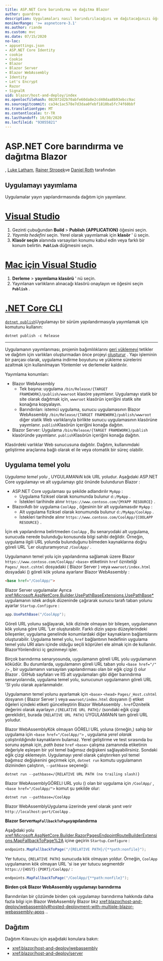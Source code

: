```yaml
---
title: ASP.NET Core barındırma ve dağıtma Blazor
author: guardrex
description: Uygulamaları nasıl barındırılacağını ve dağıtacağınızı öğrenin Blazor .
monikerRange: '>= aspnetcore-3.1'
ms.author: riande
ms.custom: mvc
ms.date: 07/15/2020
no-loc:
- appsettings.json
- ASP.NET Core Identity
- cookie
- Cookie
- Blazor
- Blazor Server
- Blazor WebAssembly
- Identity
- Let's Encrypt
- Razor
- SignalR
uid: blazor/host-and-deploy/index
ms.openlocfilehash: 082072d2b70abfe60da8e2cd40daa8b93ebcc9ac
ms.sourcegitcommit: ca34c1ac578e7d3daa0febf1810ba5fc74f60bbf
ms.translationtype: MT
ms.contentlocale: tr-TR
ms.lasthandoff: 10/30/2020
ms.locfileid: "93055821"
---
```

# <a name="host-and-deploy-aspnet-core-no-locblazor"></a>ASP.NET Core barındırma ve dağıtma Blazor

, [Luke Latham](https://github.com/guardrex), [Rainer Stropek](https://www.timecockpit.com)ve [Daniel Roth](https://github.com/danroth27) tarafından

## <a name="publish-the-app"></a>Uygulamayı yayımlama

Uygulamalar yayın yapılandırmasında dağıtım için yayımlanır.

# <a name="visual-studio"></a>[Visual Studio](#tab/visual-studio)

1. Gezinti çubuğundan **Build**  >  **Publish {APPLICATION}** öğesini seçin.
1. *Yayımla hedefini* seçin. Yerel olarak yayımlamak için **klasör** ' ü seçin.
1. **Klasör seçin** alanında varsayılan konumu kabul edin veya farklı bir konum belirtin. **`Publish`** düğmesini seçin.

# <a name="visual-studio-for-mac"></a>[Mac için Visual Studio](#tab/visual-studio-mac)

1. **Derleme**  >  **yayımlama klasörü** ' nü seçin.
1. Yayınlanan varlıkların alınacağı klasörü onaylayın ve öğesini seçin **`Publish`** .

# <a name="net-core-cli"></a>[.NET Core CLI](#tab/netcore-cli)

[`dotnet publish`](/dotnet/core/tools/dotnet-publish)Uygulamayı bir sürüm yapılandırmasıyla yayımlamak için komutunu kullanın:

```dotnetcli
dotnet publish -c Release
```

---

Uygulamanın yayımlanması, projenin bağımlılıklarını [geri yüklemeyi](/dotnet/core/tools/dotnet-restore) tetikler ve dağıtım için varlıkları oluşturmadan önce projeyi [oluşturur](/dotnet/core/tools/dotnet-build) . Yapı işleminin bir parçası olarak, uygulama indirme boyutunu ve yükleme sürelerini azaltmak için kullanılmayan Yöntemler ve derlemeler kaldırılır.

Yayımlama konumları:

* Blazor WebAssembly
  * Tek başına: uygulama `/bin/Release/{TARGET FRAMEWORK}/publish/wwwroot` klasöre yayımlanır. Uygulamayı statik bir site olarak dağıtmak için, `wwwroot` klasörün içeriğini statik site konağına kopyalayın.
  * Barındırılan: istemci uygulama, sunucu uygulamasının Blazor WebAssembly `/bin/Release/{TARGET FRAMEWORK}/publish/wwwroot` diğer statik Web varlıklarıyla birlikte sunucu uygulamasının klasörüne yayımlanır. `publish`Klasörün içeriğini konağa dağıtın.
* Blazor Server: Uygulama `/bin/Release/{TARGET FRAMEWORK}/publish` klasöründe yayımlanır. `publish`Klasörün içeriğini konağa dağıtın.

Klasördeki varlıklar Web sunucusuna dağıtılır. Dağıtım, kullanımdaki geliştirme araçlarına bağlı olarak el ile veya otomatik bir süreç olabilir.

## <a name="app-base-path"></a>Uygulama temel yolu

*Uygulama temel yolu* , UYGULAMANıN kök URL yoludur. Aşağıdaki ASP.NET Core uygulamayı ve alt uygulamayı göz önünde bulundurun Blazor :

* ASP.NET Core uygulaması şu şekilde adlandırılır `MyApp` :
  * Uygulama fiziksel olarak konumunda bulunur `d:/MyApp` .
  * İstekleri tarihinde alınır `https://www.contoso.com/{MYAPP RESOURCE}` .
* BlazorAdlı bir uygulama `CoolApp` , öğesinin bir alt uygulamasıdır `MyApp` :
  * Alt uygulama fiziksel olarak konumunda bulunur `d:/MyApp/CoolApp` .
  * İstekleri tarihinde alınır `https://www.contoso.com/CoolApp/{COOLAPP RESOURCE}` .

İçin ek yapılandırma belirtmeden `CoolApp` , Bu senaryodaki alt uygulama, sunucuda nerede bulunduğu konusunda bilgi sahibi değildir. Örneğin, uygulama ilgili URL yolunda bulunduğunu bilmeden kaynaklarına doğru göreli URL 'Ler oluşturamıyoruz `/CoolApp/` .

Uygulamanın temel yolu için yapılandırma sağlamak üzere Blazor `https://www.contoso.com/CoolApp/` `<base>` etiketinin `href` özniteliği `Pages/_Host.cshtml` dosyadaki ( Blazor Server ) veya `wwwroot/index.html` dosyadaki () göreli kök yoluna ayarlanır Blazor WebAssembly :

```html
<base href="/CoolApp/">
```

Blazor Server uygulamalar Ayrıca <xref:Microsoft.AspNetCore.Builder.UsePathBaseExtensions.UsePathBase*> uygulamanın istek ardışık düzeninde çağırarak sunucu tarafı taban yolunu ayarlar `Startup.Configure` :

```csharp
app.UsePathBase("/CoolApp");
```

Göreli URL yolunu sağlayarak, kök dizinde olmayan bir bileşen, uygulamanın kök yoluna göre URL 'Ler oluşturabilir. Farklı dizin yapısı düzeylerindeki bileşenler, uygulama genelinde konumlardaki diğer kaynakların bağlantılarını oluşturabilir. Uygulama temel yolu, `href` bağlantının hedefinin uygulama temel yolu URI alanı içinde olduğu seçili köprüleri ele almak için de kullanılır. BlazorYönlendirici iç gezinmeyi işler.

Birçok barındırma senaryosunda, uygulamanın göreli URL yolu uygulamanın köküdür. Bu durumlarda, uygulamanın göreli URL taban yolu `<base href="/" />` , bir uygulamanın varsayılan yapılandırması olan bir eğik çizgi () olur Blazor . GitHub sayfaları ve IIS alt uygulamaları gibi diğer barındırma senaryolarında, uygulama temel yolu, sunucunun uygulamanın göreli URL 'SI yolu olarak ayarlanmalıdır.

Uygulamanın temel yolunu ayarlamak için `<base>` `<head>` `Pages/_Host.cshtml` dosyanın ( Blazor Server ) veya `wwwroot/index.html` dosyanın () etiket öğeleri içindeki etiketi güncelleştirin Blazor WebAssembly . `href`Öznitelik değerini olarak ayarlayın `/{RELATIVE URL PATH}/` (sondaki eğik çizgi gereklidir), burada `{RELATIVE URL PATH}` UYGULAMANıN tam göreli URL yoludur.

Blazor WebAssemblyKök olmayan GÖRELI URL yoluna (örneğin,) sahip bir uygulama için `<base href="/CoolApp/">` , uygulama *yerel olarak çalıştırıldığında* kaynaklarını bulamaz. Yerel geliştirme ve test sırasında bu sorunu aşmak için, *path base* `href` `<base>` çalışma zamanında etiketinin değeriyle eşleşen bir yol temel bağımsız değişkeni sağlayabilirsiniz. Sondaki eğik çizgi eklemeyin. Uygulamayı yerel olarak çalıştırırken yol temel bağımsız değişkenini geçirmek için, `dotnet run` komutu uygulamanın dizininden çalıştırın, `--pathbase` seçeneği:

```dotnetcli
dotnet run --pathbase=/{RELATIVE URL PATH (no trailing slash)}
```

Blazor WebAssemblyGÖRELI URL yolu () olan bir uygulama için `/CoolApp/` , `<base href="/CoolApp/">` komut şu şekilde olur:

```dotnetcli
dotnet run --pathbase=/CoolApp
```

Blazor WebAssemblyUygulama üzerinde yerel olarak yanıt verir `http://localhost:port/CoolApp` .

**Blazor Server`MapFallbackToPage`yapılandırma**

Aşağıdaki yolu <xref:Microsoft.AspNetCore.Builder.RazorPagesEndpointRouteBuilderExtensions.MapFallbackToPage%2A> içine geçirin `Startup.Configure` :

```csharp
endpoints.MapFallbackToPage("/{RELATIVE PATH}/{**path:nonfile}");
```

Yer tutucu, `{RELATIVE PATH}` sunucuda kök olmayan yoldur. Örneğin, `CoolApp` uygulamanın kök olmayan URL 'si ise yer tutucu segmentdir `https://{HOST}:{PORT}/CoolApp/` :

```csharp
endpoints.MapFallbackToPage("/CoolApp/{**path:nonfile}");
```

**Birden çok Blazor WebAssembly uygulamayı barındırma**

Barındırılan bir çözümde birden çok uygulamayı barındırma hakkında daha fazla bilgi için Blazor WebAssembly Blazor bkz <xref:blazor/host-and-deploy/webassembly#hosted-deployment-with-multiple-blazor-webassembly-apps> ..

## <a name="deployment"></a>Dağıtım

Dağıtım Kılavuzu için aşağıdaki konulara bakın:

* <xref:blazor/host-and-deploy/webassembly>
* <xref:blazor/host-and-deploy/server>
